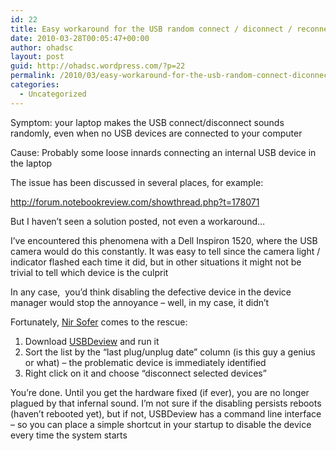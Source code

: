 ```yaml
---
id: 22
title: Easy workaround for the USB random connect / diconnect / reconnect issue
date: 2010-03-28T00:05:47+00:00
author: ohadsc
layout: post
guid: http://ohadsc.wordpress.com/?p=22
permalink: /2010/03/easy-workaround-for-the-usb-random-connect-diconnect-reconnect-issue/
categories:
  - Uncategorized
---
```

Symptom: your laptop makes the USB connect/disconnect sounds randomly, even when no USB devices are connected to your computer

Cause: Probably some loose innards connecting an internal USB device in the laptop

The issue has been discussed in several places, for example:
  
<a href="http://forum.notebookreview.com/showthread.php?t=178071" target="_blank"><a title="Use CTRL + click or middle-click to open in a new tab" href="void(0);">http://forum.notebookreview.com/showthread.php?t=178071</a></a>

But I haven&#8217;t seen a solution posted, not even a workaround&#8230;

I&#8217;ve encountered this phenomena with a Dell Inspiron 1520, where the USB camera would do this constantly. It was easy to tell since the camera light / indicator flashed each time it did, but in other situations it might not be trivial to tell which device is the culprit

In any case,  you&#8217;d think disabling the defective device in the device manager would stop the annoyance &#8211; well, in my case, it didn&#8217;t

Fortunately, <a href="http://www.nirsoft.net/" target="_blank">Nir Sofer</a> comes to the rescue:

  1. Download <a href="http://www.nirsoft.net/utils/usb_devices_view.html" target="_blank">USBDeview</a> and run it
  2. Sort the list by the &#8220;last plug/unplug date&#8221; column (is this guy a genius or what) &#8211; the problematic device is immediately identified
  3. Right click on it and choose &#8220;disconnect selected devices&#8221;

You&#8217;re done. Until you get the hardware fixed (if ever), you are no longer plagued by that infernal sound. I&#8217;m not sure if the disabling persists reboots (haven&#8217;t rebooted yet), but if not, USBDeview has a command line interface &#8211; so you can place a simple shortcut in your startup to disable the device every time the system starts